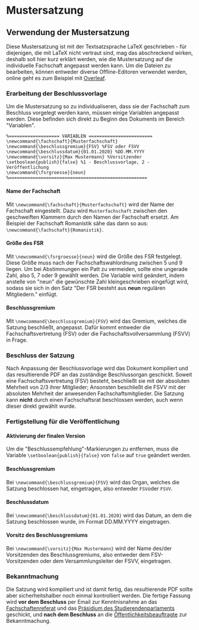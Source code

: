# Mustersatzung
## Verwendung der Mustersatzung
Diese Mustersatzung ist mit der Textsatzsprache LaTeX geschrieben - für diejenigen, die mit LaTeX nicht vertraut sind, mag das abschreckend wirken, deshalb soll hier kurz erklärt werden, wie die Mustersatzung auf die individuelle Fachschaft angepasst werden kann.
Um die Dateien zu bearbeiten, können entweder diverse Offline-Editoren verwendet werden, online geht es zum Beispiel mit [Overleaf](https://www.overleaf.com).

### Erarbeitung der Beschlussvorlage
Um die Mustersatzung so zu individualiseren, dass sie der Fachschaft zum Beschluss vorgelegt werden kann, müssen einige Variablen angepasst werden. Diese befinden sich direkt zu Beginn des Dokuments im Bereich "Variablen".
``` 
%=================== VARIABLEN ========================
\newcommand{\fachschaft}{Musterfachschaft}
\newcommand{\beschlussgremium}{FSV} %FSV oder FSVV
\newcommand{\beschlussdatum}{01.01.2020} %DD.MM.YYYY
\newcommand{\vorsitz}{Max Mustermann} %Vorsitzender
\setboolean{publish}{false} %1 - Beschlussvorlage, 2 - Veröffentlichung
\newcommand{\fsrgroesse}{neun}
%====================================================
```
#### Name der Fachschaft
Mit `\newcommand{\fachschaft}{Musterfachschaft}` wird der Name der Fachschaft eingestellt. Dazu wird `Musterfachschaft` zwischen den geschweiften Klammern durch den Namen der Fachschaft ersetzt. Am Beispiel der Fachschaft Romanistik sähe das dann so aus: `\newcommand{\fachschaft}{Romanistik}`.

#### Größe des FSR
Mit `\newcommand{\fsrgroesse}{neun}` wird die Größe des FSR festgelegt. Diese Größe muss nach der Fachschaftswahlordnung zwischen 5 und 9 liegen. Um bei Abstimmungen ein Patt zu vermeiden, sollte eine ungerade Zahl, also 5, 7 oder 9 gewählt werden. Die Variable wird geändert, indem anstelle von "neun" die gewünschte Zahl kleingeschrieben eingefügt wird, sodass sie sich in den Satz "Der FSR besteht aus **neun** regulären Mitgliedern." einfügt.

#### Beschlussgremium
Mit `\newcommand{\beschlussgremium}{FSV}` wird das Gremium, welches die Satzung beschließt, angepasst. Dafür kommt entweder die Fachschaftsvertretung (FSV) oder die Fachschaftsvollversammlung (FSVV) in Frage. 

### Beschluss der Satzung
Nach Anpassung der Beschlussvorlage wird das Dokument kompiliert und das resultierende PDF an das zuständige Beschlussorgan geschickt. Soweit eine Fachschaftsvertretung (FSV) besteht, beschließt sie mit der absoluten Mehrheit von 2/3 ihrer Mitglieder; Ansonsten beschließt die FSVV mit der absoluten Mehrheit der anwesenden Fachschaftsmitglieder. Die Satzung kann **nicht** durch einen Fachschaftsrat beschlossen werden, auch wenn dieser direkt gewählt wurde.

### Fertigstellung für die Veröffentlichung
#### Aktivierung der finalen Version
Um die "Beschlussempfehlung"-Markierungen zu entfernen, muss die Variable `\setboolean{publish}{false}` von `false` auf `true` geändert werden.

#### Beschlussgremium
Bei `\newcommand{\beschlussgremium}{FSV}` wird das Organ, welches die Satzung beschlossen hat, eingetragen, also entweder `FSV`oder `FSVV`.

#### Beschlussdatum
Bei `\newcommand{\beschlussdatum}{01.01.2020}` wird das Datum, an dem die Satzung beschlossen wurde, im Format DD.MM.YYYY eingetragen.

#### Vorsitz des Beschlussgremiums
Bei `\newcommand{\vorsitz}{Max Mustermann}` wird der Name des/der Vorsitzenden des Beschlussgremiums, also entweder dem FSV-Vorsitzenden oder dem Versammlungsleiter der FSVV, eingetragen.

### Bekanntmachung
Die Satzung wird kompiliert und ist damit fertig, das resultierende PDF sollte aber sicherheitshalber noch einmal kontrolliert werden. Die fertige Fassung wird **vor dem Beschluss** per Email zur Kenntnisnahme an das [Fachschaftenreferat](http://www.asta-bonn.de/Fachschaftenreferat) und das [Präsidium des Studierendenparlaments](https://www.sp.uni-bonn.de/kontakt/) geschickt, und **nach dem Beschluss** an die [Öffentlichkeitsbeauftragte](https://sp.uni-bonn.de/bekanntmachungen/howto) zur Bekanntmachung.
